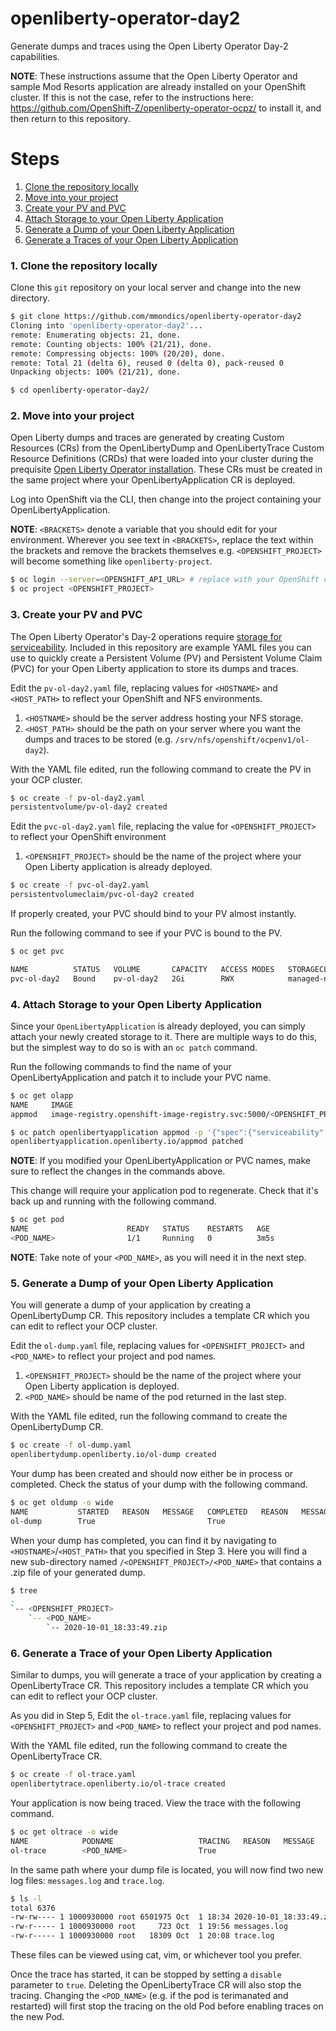 # openliberty-operator-day2
Generate dumps and traces using the Open Liberty Operator Day-2 capabilities. 

**NOTE**: These instructions assume that the Open Liberty Operator and sample Mod Resorts application are already installed on your OpenShift cluster. If this is not the case, refer to the instructions here: https://github.com/OpenShift-Z/openliberty-operator-ocpz/ to install it, and then return to this repository. 

# Steps

1. [Clone the repository locally](#1-clone-the-repository-locally) 
2. [Move into your project](#2-move-into-your-project)
3. [Create your PV and PVC](#3-create-your-pv-and-pvc)
4. [Attach Storage to your Open Liberty Application](#4-attach-storage-to-your-open-liberty-application)
5. [Generate a Dump of your Open Liberty Application](#5-generate-a-dump-of-your-open-liberty-application)
6. [Generate a Traces of your Open Liberty Application](#6-generate-a-trace-of-your-open-liberty-application)

### 1. Clone the repository locally

Clone this `git` repository on your local server and change into the new directory.

```bash
$ git clone https://github.com/mmondics/openliberty-operator-day2
Cloning into 'openliberty-operator-day2'...
remote: Enumerating objects: 21, done.
remote: Counting objects: 100% (21/21), done.
remote: Compressing objects: 100% (20/20), done.
remote: Total 21 (delta 6), reused 0 (delta 0), pack-reused 0
Unpacking objects: 100% (21/21), done.

$ cd openliberty-operator-day2/
```

### 2. Move into your project

Open Liberty dumps and traces are generated by creating Custom Resources (CRs) from the OpenLibertyDump and OpenLibertyTrace Custom Resource Definitions (CRDs) that were loaded into your cluster during the prequisite [Open Liberty Operator installation](https://github.com/OpenShift-Z/openliberty-operator-ocpz). These CRs must be created in the same project where your OpenLibertyApplication CR is deployed. 

Log into OpenShift via the CLI, then change into the project containing your OpenLibertyApplication. 

**NOTE**: `<BRACKETS>` denote a variable that you should edit for your environment. Wherever you see text in `<BRACKETS>`, replace the text within the brackets and remove the brackets themselves e.g. `<OPENSHIFT_PROJECT>` will become something like `openliberty-project`. 

```bash
$ oc login --server=<OPENSHIFT_API_URL> # replace with your OpenShift cluster API address. You can find it on the overview page in the OpenShift console.
$ oc project <OPENSHIFT_PROJECT>

```

### 3. Create your PV and PVC

The Open Liberty Operator's Day-2 operations require [storage for serviceability](https://github.com/OpenLiberty/open-liberty-operator/blob/master/doc/user-guide.adoc#storage-for-serviceability). Included in this repository are example YAML files you can use to quickly create a Persistent Volume (PV) and Persistent Volume Claim (PVC) for your Open Liberty application to store its dumps and traces. 

Edit the `pv-ol-day2.yaml` file, replacing values for `<HOSTNAME>` and `<HOST_PATH>` to reflect your OpenShift and NFS environments. 

1. `<HOSTNAME>` should be the server address hosting your NFS storage. 
2. `<HOST_PATH>` should be the path on your server where you want the dumps and traces to be stored (e.g. `/srv/nfs/openshift/ocpenv1/ol-day2`). 

With the YAML file edited, run the following command to create the PV in your OCP cluster.

```bash
$ oc create -f pv-ol-day2.yaml 
persistentvolume/pv-ol-day2 created
```
Edit the `pvc-ol-day2.yaml` file, replacing the value for `<OPENSHIFT_PROJECT>` to reflect your OpenShift environment

1. `<OPENSHIFT_PROJECT>` should be the name of the project where your Open Liberty application is already deployed. 

```bash
$ oc create -f pvc-ol-day2.yaml 
persistentvolumeclaim/pvc-ol-day2 created
```

If properly created, your PVC should bind to your PV almost instantly. 

Run the following command to see if your PVC is bound to the PV.

```bash 
$ oc get pvc

NAME          STATUS   VOLUME       CAPACITY   ACCESS MODES   STORAGECLASS          AGE
pvc-ol-day2   Bound    pv-ol-day2   2Gi        RWX            managed-nfs-storage   3m22s
```

### 4. Attach Storage to your Open Liberty Application

Since your `OpenLibertyApplication` is already deployed, you can simply attach your newly created storage to it. There are multiple ways to do this, but the simplest way to do so is with an `oc patch` command. 

Run the following commands to find the name of your OpenLibertyApplication and patch it to include your PVC name. 

```bash
$ oc get olapp
NAME     IMAGE                                                                                            EXPOSED   RECONCILED   AGE
appmod   image-registry.openshift-image-registry.svc:5000/<OPENSHIFT_PROJECT>/app-modernization:v1.0.0    true      True         5d

$ oc patch openlibertyapplication appmod -p '{"spec":{"serviceability":{"volumeClaimName":"pvc-ol-day2"}}}' --type=merge
openlibertyapplication.openliberty.io/appmod patched
```

**NOTE**: If you modified your OpenLibertyApplication or PVC names, make sure to reflect the changes in the commands above. 

This change will require your application pod to regenerate. Check that it's back up and running with the following command.

```bash
$ oc get pod
NAME                      READY   STATUS    RESTARTS   AGE
<POD_NAME>                1/1     Running   0          3m5s
```

**NOTE**: Take note of your `<POD_NAME>`, as you will need it in the next step. 

### 5. Generate a Dump of your Open Liberty Application

You will generate a dump of your application by creating a OpenLibertyDump CR. This repository includes a template CR which you can edit to reflect your OCP cluster. 

Edit the `ol-dump.yaml` file, replacing values for `<OPENSHIFT_PROJECT>` and `<POD_NAME>` to reflect your project and pod names. 

1. `<OPENSHIFT_PROJECT>` should be the name of the project where your Open Liberty application is deployed.
2. `<POD_NAME>` should be name of the pod returned in the last step. 

With the YAML file edited, run the following command to create the OpenLibertyDump CR. 

```bash
$ oc create -f ol-dump.yaml 
openlibertydump.openliberty.io/ol-dump created
```

Your dump has been created and should now either be in process or completed. Check the status of your dump with the following command. 
```bash
$ oc get oldump -o wide
NAME           STARTED   REASON   MESSAGE   COMPLETED   REASON   MESSAGE   DUMP FILE
ol-dump        True                         True                           /serviceability/<OPENSHIFT_PROJECT>/<POD_NAME>/2020-10-01_18:33:49.zip
```

When your dump has completed, you can find it by navigating to `<HOSTNAME>`/`<HOST_PATH>` that you specified in Step 3. Here you will find a new sub-directory named `/<OPENSHIFT_PROJECT>/<POD_NAME>` that contains a .zip file of your generated dump. 

```bash
$ tree
.
`-- <OPENSHIFT_PROJECT>
    `-- <POD_NAME>
        `-- 2020-10-01_18:33:49.zip
```

### 6. Generate a Trace of your Open Liberty Application

Similar to dumps, you will generate a trace of your application by creating a OpenLibertyTrace CR. This repository includes a template CR which you can edit to reflect your OCP cluster. 

As you did in Step 5, Edit the `ol-trace.yaml` file, replacing values for `<OPENSHIFT_PROJECT>` and `<POD_NAME>` to reflect your project and pod names. 

With the YAML file edited, run the following command to create the OpenLibertyTrace CR. 

```bash
$ oc create -f ol-trace.yaml 
openlibertytrace.openliberty.io/ol-trace created
```

Your application is now being traced. View the trace with the following command. 
```bash
$ oc get oltrace -o wide
NAME            PODNAME                   TRACING   REASON   MESSAGE
ol-trace        <POD_NAME>                True       
```

In the same path where your dump file is located, you will now find two new log files: `messages.log` and `trace.log`. 
```bash
$ ls -l
total 6376
-rw-rw---- 1 1000930000 root 6501975 Oct  1 18:34 2020-10-01_18:33:49.zip
-rw-r----- 1 1000930000 root     723 Oct  1 19:56 messages.log
-rw-r----- 1 1000930000 root   18309 Oct  1 20:08 trace.log
```
These files can be viewed using cat, vim, or whichever tool you prefer. 

Once the trace has started, it can be stopped by setting a `disable` parameter to `true`. Deleting the OpenLibertyTrace CR will also stop the tracing. Changing the `<POD_NAME>` (e.g. if the pod is terimanated and restarted) will first stop the tracing on the old Pod before enabling traces on the new Pod.
